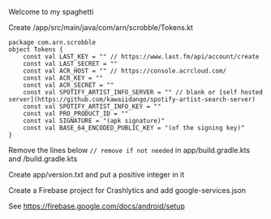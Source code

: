Welcome to my spaghetti

Create /app/src/main/java/com/arn/scrobble/Tokens.kt
```
package com.arn.scrobble
object Tokens {
    const val LAST_KEY = "" // https://www.last.fm/api/account/create
    const val LAST_SECRET = ""
    const val ACR_HOST = "" // https://console.acrcloud.com/
    const val ACR_KEY = ""
    const val ACR_SECRET = ""
    const val SPOTIFY_ARTIST_INFO_SERVER = "" // blank or [self hosted server](https://github.com/kawaiidango/spotify-artist-search-server)
    const val SPOTIFY_ARTIST_INFO_KEY = ""
    const val PRO_PRODUCT_ID = ""
    const val SIGNATURE = "(apk signature)"
    const val BASE_64_ENCODED_PUBLIC_KEY = "(of the signing key)"
}
```
Remove the lines below `// remove if not needed` in app/build.gradle.kts and /build.gradle.kts

Create app/version.txt and put a positive integer in it

Create a Firebase project for Crashlytics and add google-services.json

See https://firebase.google.com/docs/android/setup